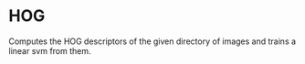 HOG
===

Computes the HOG descriptors of the given directory of images and trains a linear svm from them.

